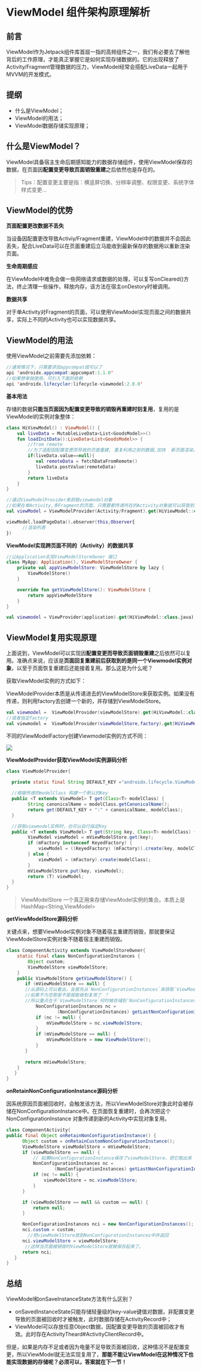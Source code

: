 # ViewModel 组件架构原理解析

## 前言

ViewModel作为Jetpack组件库首屈一指的高频组件之一，我们有必要去了解他背后的工作原理，才能真正掌握它是如何实现存储数据的。它的出现释放了
Activity/Fragment管理数据的压力，ViewModel经常会搭配LiveData一起用于MVVM的开发模式。


## 提纲

- 什么是ViewModel；
- ViewModel的用法；
- ViewModel数据存储实现原理；

## 什么是ViewModel？

ViewModel具备宿主生命后期感知能力的数据存储组件，使用ViewModel保存的数据，在页面因**配置变更导致页面销毁重建**之后依然也是存在的。
>  Tips：配置变更主要是指：横竖屏切换、分辨率调整、权限变更、系统字体样式变更...

## ViewModel的优势
**页面配置更改数据不丢失**

当设备因配置更改导致Activiy/Fragment重建，ViewModel中的数据并不会因此丢失，配合LiveData可以在页面重建后立马能收到最新保存的数据用以重新渲染页面。

**生命周期感应**

在ViewModel中难免会做一些网络请求或数据的处理，可以复写onCleared()方法，终止清理一些操作，释放内存，该方法在宿主onDestory时被调用。


**数据共享**

对于单Activity对Fragment的页面，可以使用ViewModel实现页面之间的数据共享，实际上不同的Activity也可以实现数据共享。

## ViewModel的用法

使用ViewModel之前需要先添加依赖：
```java
//通常情况下，只需要添加appcompat就可以了
api 'androidx.appcompat:appcompat:1.1.0'
//如果想单独使用，可引入下面的依赖
api 'androidx.lifecycler:lifecycle-viewmodel:2.0.0'
```

**基本用法**

存储的数据**只能当页面因为配置变更导致的销毁再重建时刻复用**，复用的是ViewModel的实例对象整体：

```kotlin
class HiViewModel() : ViewModel() {
    val liveData = MutableLiveData<List<GoodsModel>>()
    fun loadInitData():LiveData<List<GoodsModel>> {
        //from remote
        //为了适配因配置变更而导致的页面重建, 重复利用之前的数据,加快  新页面渲染，不再请求接口
        if(liveData.value==null){
           val remoteData = fetchDataFromRemote()
           liveData.postValue(remoteData)
        }
        return liveData
    }
}

//通过ViewModelProvider来获取viewmodel对象
//如果在单Activity,多Fragment的页面，只需要都传递所在的Activity对象就可以获取到同一个ViewModel实例，从而实现数据共享。。
val viewModel = ViewModelProvider(Activity/Fragment).get(HiViewModel::class.java)

viewModel.loadPageData().observer(this,Observer{
      //渲染列表  
})

```

**ViewModel实现跨页面不同的（Activity）的数据共享**

```kotlin
//让Application实现ViewModelStoreOwner 接口
class MyApp: Application(), ViewModelStoreOwner {
    private val appViewModelStore: ViewModelStore by lazy {
        ViewModelStore()
    }

    override fun getViewModelStore(): ViewModelStore {
        return appViewModelStore
    } 
}

val viewmodel = ViewProvider(application).get(HiViewModel::class.java)

```

## ViewModel复用实现原理

上面说到，ViewModel可以实现因**配置变更而导致页面销毁重建**之后依然可以复用。准确点来说，应该是**页面回复重建前后获取到的是同一个Viewmodel实例对象**，以至于页面恢复重建后还能接着复用。那么这是为什么呢？

获取ViewModel实例的方式如下：

ViewModelProvider本质是从传递进去的ViewModelStore来获取实例。如果没有传递，则利用factory去创建一个新的，并存储到ViewModelStore。

```kotlin
val viewmodel =  ViewModelProvider(viewModelStore).get(HiViewModel::class.java)
//或者指定factory
val viewmodel =  ViewModelProvider(viewModelStore,factory).get(HiViewModel::class.java) 
```

不同的ViewModelFactory创建Viewmodel实例的方式不同：

![](https://gitee.com/jarrysong/img/raw/master/img/20201128174926.png)

**ViewModelProvider获取ViewModel实例源码分析**

```java
class ViewModelProvider{
    
  private static final String DEFAULT_KEY ="androidx.lifecycle.ViewModelProvider.DefaultKey";

  //根据传递的modelClass 构建一个默认的Key
  public <T extends ViewModel> T get(Class<T> modelClass) {
        String canonicalName = modelClass.getCanonicalName();
        return get(DEFAULT_KEY + ":" + canonicalName, modelClass);
  }

  //获取viewmodel实例时，也可以自行指定Key
  public <T extends ViewModel> T get(String key, Class<T> modelClass) {
        ViewModel viewModel = mViewModelStore.get(key);
        if (mFactory instanceof KeyedFactory) {
            viewModel = ((KeyedFactory) (mFactory)).create(key, modelClass);
        } else {
            viewModel = (mFactory).create(modelClass);
        }
        mViewModelStore.put(key, viewModel);
        return (T) viewModel;
  }
}
```

>   ViewModelStore 一个真正用来存储ViewModel实例的集合。本质上是HashMap<String,ViewModel>

**getViewModelStore源码分析**

关键点来，想要ViewModel实例对象不随着宿主重建而销毁，那就要保证ViewModelStore实例对象不随着宿主重建而销毁。

```java
class ComponentActivity extends ViewModelStoreOwner{
    static final class NonConfigurationInstances {
        Object custom;
        ViewModelStore viewModelStore;
    }
    public ViewModelStore getViewModelStore() {
       if (mViewModelStore == null) {
       //从源码上可以看出，会首先从`NonConfigurationInstances`来获取`ViewModelStore`实例对象，
       //如果不为空那是不是就能做到复用了 ？
       //所以重点在于`ViewModelStore`何时被存储到`NonConfigurationInstances`里面的.
           NonConfigurationInstances nc =
                   (NonConfigurationInstances) getLastNonConfigurationInstance();
           if (nc != null) {
               mViewModelStore = nc.viewModelStore;
           }
           if (mViewModelStore == null) {
               mViewModelStore = new ViewModelStore();
           }
       }
     
       return mViewModelStore;
    }
   }
}
```

**onRetainNonConfigurationInstance源码分析**

因系统原因页面被回收时，会触发该方法，所以ViewModelStore对象此时会被存储在NonConfigurationInstance中。在页面恢复重建时，会再次把这个NonConfigurationInstance 对象传递到新的Activity中实现对象复用。

```java
class ComponentActivity{
public final Object onRetainNonConfigurationInstance() {
      Object custom = onRetainCustomNonConfigurationInstance();
      ViewModelStore viewModelStore = mViewModelStore;
      if (viewModelStore == null) {
          // 如果NonConfigurationInstance保存了viewModelStore，把它取出来
          NonConfigurationInstances nc =
                  (NonConfigurationInstances) getLastNonConfigurationInstance();
          if (nc != null) {
              viewModelStore = nc.viewModelStore;
          }
      }

      if (viewModelStore == null && custom == null) {
          return null;
      }

      NonConfigurationInstances nci = new NonConfigurationInstances();
      nci.custom = custom; 
        //把viewModelStore放到NonConfigurationInstances中并返回
      nci.viewModelStore = viewModelStore;
       //这样当页面被销毁时ViewModelStore就被保存起来了。
      return nci;
   }
}
```

## 总结

ViewModel和onSaveInstanceState方法有什么区别？

- onSavedInstanceState只能存储轻量级的key-value键值对数据，非配置变更导致的页面被回收时才被触发，此时数据存储在ActivityRecord中；
-  ViewModel可以存放任意Object数据，因配置变更导致的页面被回收才有效。此时存在ActivityTheard#ActivityClientRecord中。

但是，如果是内存不足或者因为电量不足导致页面被回收，这种情况不是配置变更，所以ViewModel就无法实现复用了，**那能不能让ViewModel在这种情况下也能实现数据的存储呢？必须可以，答案就在下一节！**